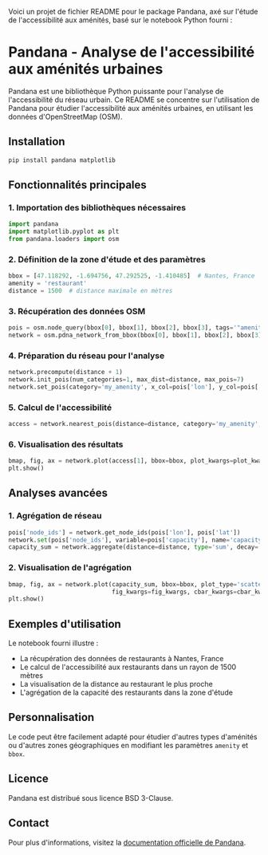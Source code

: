 Voici un projet de fichier README pour le package Pandana, axé sur l'étude de l'accessibilité aux aménités, basé sur le notebook Python fourni :

# Pandana - Analyse de l'accessibilité aux aménités urbaines

Pandana est une bibliothèque Python puissante pour l'analyse de l'accessibilité du réseau urbain. Ce README se concentre sur l'utilisation de Pandana pour étudier l'accessibilité aux aménités urbaines, en utilisant les données d'OpenStreetMap (OSM).

## Installation

```bash
pip install pandana matplotlib
```

## Fonctionnalités principales

### 1. Importation des bibliothèques nécessaires

```python
import pandana
import matplotlib.pyplot as plt
from pandana.loaders import osm
```

### 2. Définition de la zone d'étude et des paramètres

```python
bbox = [47.118292, -1.694756, 47.292525, -1.410485]  # Nantes, France
amenity = 'restaurant'
distance = 1500  # distance maximale en mètres
```

### 3. Récupération des données OSM

```python
pois = osm.node_query(bbox[0], bbox[1], bbox[2], bbox[3], tags='"amenity"="{}"'.format(amenity))
network = osm.pdna_network_from_bbox(bbox[0], bbox[1], bbox[2], bbox[3])
```

### 4. Préparation du réseau pour l'analyse

```python
network.precompute(distance + 1)
network.init_pois(num_categories=1, max_dist=distance, max_pois=7)
network.set_pois(category='my_amenity', x_col=pois['lon'], y_col=pois['lat'])
```

### 5. Calcul de l'accessibilité

```python
access = network.nearest_pois(distance=distance, category='my_amenity', num_pois=7)
```

### 6. Visualisation des résultats

```python
bmap, fig, ax = network.plot(access[1], bbox=bbox, plot_kwargs=plot_kwargs, fig_kwargs=fig_kwargs)
plt.show()
```

## Analyses avancées

### 1. Agrégation de réseau

```python
pois['node_ids'] = network.get_node_ids(pois['lon'], pois['lat'])
network.set(pois['node_ids'], variable=pois['capacity'], name='capacity')
capacity_sum = network.aggregate(distance=distance, type='sum', decay='linear', name='capacity')
```

### 2. Visualisation de l'agrégation

```python
bmap, fig, ax = network.plot(capacity_sum, bbox=bbox, plot_type='scatter', plot_kwargs=agg_plot_kwargs, 
                             fig_kwargs=fig_kwargs, cbar_kwargs=cbar_kwargs)
plt.show()
```

## Exemples d'utilisation

Le notebook fourni illustre :
- La récupération des données de restaurants à Nantes, France
- Le calcul de l'accessibilité aux restaurants dans un rayon de 1500 mètres
- La visualisation de la distance au restaurant le plus proche
- L'agrégation de la capacité des restaurants dans la zone d'étude

## Personnalisation

Le code peut être facilement adapté pour étudier d'autres types d'aménités ou d'autres zones géographiques en modifiant les paramètres `amenity` et `bbox`.

## Licence

Pandana est distribué sous licence BSD 3-Clause.

## Contact

Pour plus d'informations, visitez la [documentation officielle de Pandana](https://udst.github.io/pandana/).
